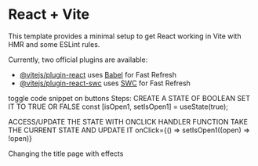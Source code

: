 # React + Vite

This template provides a minimal setup to get React working in Vite with HMR and some ESLint rules.

Currently, two official plugins are available:

- [@vitejs/plugin-react](https://github.com/vitejs/vite-plugin-react/blob/main/packages/plugin-react/README.md) uses [Babel](https://babeljs.io/) for Fast Refresh
- [@vitejs/plugin-react-swc](https://github.com/vitejs/vite-plugin-react-swc) uses [SWC](https://swc.rs/) for Fast Refresh


toggle code snippet on buttons
Steps: 
CREATE A STATE OF BOOLEAN SET IT TO TRUE OR FALSE
 const [isOpen1, setIsOpen1] = useState(true);

ACCESS/UPDATE THE STATE WITH ONCLICK HANDLER FUNCTION
TAKE THE CURRENT STATE AND UPDATE IT
 onClick={() => setIsOpen1((open) => !open)}



Changing the title page with effects